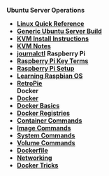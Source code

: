**Ubuntu Server Operations**
- [**Linux Quick Reference**](/operating_systems/ubuntu/linux_notes)
- [**Generic Ubuntu Server Build**](/operating_systems/ubuntu/server_build)
- [**KVM Install Instructions**](/operating_systems/ubuntu/package_install/kvm_install)
- [**KVM Notes**](/operating_systems/ubuntu/package_operations/kvm_notes)
- [**journalctl**](/operating_systems/ubuntu/package_operations/journalctl)
**Raspberry Pi**  
- [**Raspberry Pi Key Terms**](/operating_systems/raspberry_pi/raspberry_pi_key_terms)  
- [**Raspberry Pi Setup**](/operating_systems/raspberry_pi/raspberry_pi_install)  
- [**Learning Raspbian OS**](/operating_systems/raspberry_pi/raspbian)  
- [**RetroPie**](/operating_systems/raspberry_pi/retropie)  
**Docker**  
- [**Docker**](/operating_systems/docker/)  
- [**Docker Basics**](/operating_systems/docker/docker_basics)  
- [**Docker Registries**](/operating_systems/docker/registry)  
- [**Container Commands**](/operating_systems/docker/container_commands)  
- [**Image Commands**](/operating_systems/docker/image_commands)  
- [**System Commands**](/operating_systems/docker/system)  
- [**Volume Commands**](/operating_systems/docker/volume_commands)  
- [**Dockerfile**](/operating_systems/docker/dockerfile)  
- [**Networking**](/operating_systems/docker/networking)  
- [**Docker Tricks**](/operating_systems/docker/docker_tricks)  